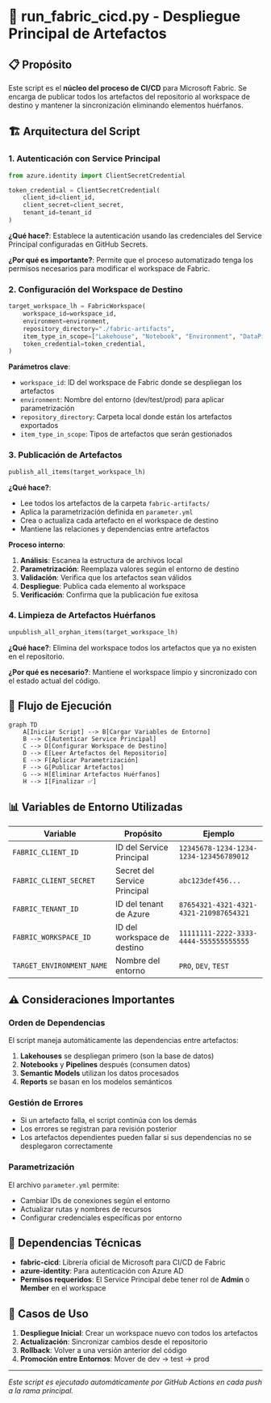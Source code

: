 # 🚀 run_fabric_cicd.py - Despliegue Principal de Artefactos

## 📋 Propósito

Este script es el **núcleo del proceso de CI/CD** para Microsoft Fabric. Se encarga de publicar todos los artefactos del repositorio al workspace de destino y mantener la sincronización eliminando elementos huérfanos.

## 🏗️ Arquitectura del Script

### 1. **Autenticación con Service Principal**

```python
from azure.identity import ClientSecretCredential

token_credential = ClientSecretCredential(
    client_id=client_id, 
    client_secret=client_secret, 
    tenant_id=tenant_id
)
```

**¿Qué hace?**: Establece la autenticación usando las credenciales del Service Principal configuradas en GitHub Secrets.

**¿Por qué es importante?**: Permite que el proceso automatizado tenga los permisos necesarios para modificar el workspace de Fabric.

### 2. **Configuración del Workspace de Destino**

```python
target_workspace_lh = FabricWorkspace(
    workspace_id=workspace_id,
    environment=environment,
    repository_directory="./fabric-artifacts",
    item_type_in_scope=["Lakehouse", "Notebook", "Environment", "DataPipeline", "SemanticModel", "Report"],
    token_credential=token_credential,
)
```

**Parámetros clave**:
- `workspace_id`: ID del workspace de Fabric donde se despliegan los artefactos
- `environment`: Nombre del entorno (dev/test/prod) para aplicar parametrización
- `repository_directory`: Carpeta local donde están los artefactos exportados
- `item_type_in_scope`: Tipos de artefactos que serán gestionados

### 3. **Publicación de Artefactos**

```python
publish_all_items(target_workspace_lh)
```

**¿Qué hace?**:
- Lee todos los artefactos de la carpeta `fabric-artifacts/`
- Aplica la parametrización definida en `parameter.yml`
- Crea o actualiza cada artefacto en el workspace de destino
- Mantiene las relaciones y dependencias entre artefactos

**Proceso interno**:
1. **Análisis**: Escanea la estructura de archivos local
2. **Parametrización**: Reemplaza valores según el entorno de destino
3. **Validación**: Verifica que los artefactos sean válidos
4. **Despliegue**: Publica cada elemento al workspace
5. **Verificación**: Confirma que la publicación fue exitosa

### 4. **Limpieza de Artefactos Huérfanos**

```python
unpublish_all_orphan_items(target_workspace_lh)
```

**¿Qué hace?**: Elimina del workspace todos los artefactos que ya no existen en el repositorio.

**¿Por qué es necesario?**: Mantiene el workspace limpio y sincronizado con el estado actual del código.

## 🔄 Flujo de Ejecución

```mermaid
graph TD
    A[Iniciar Script] --> B[Cargar Variables de Entorno]
    B --> C[Autenticar Service Principal]
    C --> D[Configurar Workspace de Destino]
    D --> E[Leer Artefactos del Repositorio]
    E --> F[Aplicar Parametrización]
    F --> G[Publicar Artefactos]
    G --> H[Eliminar Artefactos Huérfanos]
    H --> I[Finalizar ✅]
```

## 📊 Variables de Entorno Utilizadas

| Variable | Propósito | Ejemplo |
|----------|-----------|---------|
| `FABRIC_CLIENT_ID` | ID del Service Principal | `12345678-1234-1234-1234-123456789012` |
| `FABRIC_CLIENT_SECRET` | Secret del Service Principal | `abc123def456...` |
| `FABRIC_TENANT_ID` | ID del tenant de Azure | `87654321-4321-4321-4321-210987654321` |
| `FABRIC_WORKSPACE_ID` | ID del workspace de destino | `11111111-2222-3333-4444-555555555555` |
| `TARGET_ENVIRONMENT_NAME` | Nombre del entorno | `PRO`, `DEV`, `TEST` |

## ⚠️ Consideraciones Importantes

### **Orden de Dependencias**
El script maneja automáticamente las dependencias entre artefactos:
1. **Lakehouses** se despliegan primero (son la base de datos)
2. **Notebooks** y **Pipelines** después (consumen datos)
3. **Semantic Models** utilizan los datos procesados
4. **Reports** se basan en los modelos semánticos

### **Gestión de Errores**
- Si un artefacto falla, el script continúa con los demás
- Los errores se registran para revisión posterior
- Los artefactos dependientes pueden fallar si sus dependencias no se desplegaron correctamente

### **Parametrización**
El archivo `parameter.yml` permite:
- Cambiar IDs de conexiones según el entorno
- Actualizar rutas y nombres de recursos
- Configurar credenciales específicas por entorno

## 🔗 Dependencias Técnicas

- **fabric-cicd**: Librería oficial de Microsoft para CI/CD de Fabric
- **azure-identity**: Para autenticación con Azure AD
- **Permisos requeridos**: El Service Principal debe tener rol de **Admin** o **Member** en el workspace

## 🎯 Casos de Uso

1. **Despliegue Inicial**: Crear un workspace nuevo con todos los artefactos
2. **Actualización**: Sincronizar cambios desde el repositorio
3. **Rollback**: Volver a una versión anterior del código
4. **Promoción entre Entornos**: Mover de dev → test → prod

---

*Este script es ejecutado automáticamente por GitHub Actions en cada push a la rama principal.*